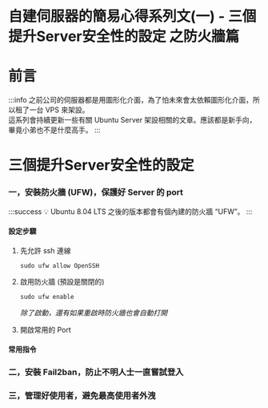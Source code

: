 # 自建伺服器的簡易心得系列文(一) - 三個提升Server安全性的設定 之防火牆篇

**前言**
===
:::info
之前公司的伺服器都是用圖形化介面，為了怕未來會太依賴圖形化介面，所以租了一台 VPS 來架設。  
這系列會持續更新一些有關 Ubuntu Server 架設相關的文章。應該都是新手向，畢竟小弟也不是什麼高手。
:::

**三個提升Server安全性的設定**
===

### 一，安裝防火牆 (UFW)，保護好 Server 的 port
:::success
:bulb: Ubuntu 8.04 LTS 之後的版本都會有個內建的防火牆 “UFW”。
:::  

#### **設定步驟** 

1. 先允許 ssh 連線
    ``` shell
    sudo ufw allow OpenSSH
    ```  

2. 啟用防火牆 (預設是關閉的)
    ``` shell
    sudo ufw enable
    ```
    *除了啟動，還有如果重啟時防火牆也會自動打開*  

3. 開啟常用的 Port


#### **常用指令**  

### 二，安裝 Fail2ban，防止不明人士一直嘗試登入

### 三，管理好使用者，避免最高使用者外洩
